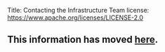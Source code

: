 Title:     Contacting the Infrastructure Team
license: https://www.apache.org/licenses/LICENSE-2.0

<script type="text/javascript">
location.href = location.href.replace(/^https?:\/\/[^\/]+\/dev\//, 'https://infra.apache.org/');
</script>



## This information has moved [here][1].


  [1]: https://infra.apache.org/infra-contact.html
